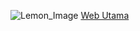 ![Lemon_Image](../media//icon.jpg)
<a href="https://lemonsync.github.io/WebAbout/main.html" target="_blank">Web Utama</a>
